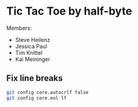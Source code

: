 # Tic Tac Toe by half-byte

Members:

- Steve Heilenz
- Jessica Paul
- Tim Knittel
- Kai Meininger

## Fix line breaks

```sh
git config core.autocrlf false         
git config core.eol lf 
```
